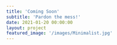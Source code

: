 ```yaml
---
title: 'Coming Soon'
subtitle: 'Pardon the mess!'
date: 2021-01-20 00:00:00
layout: project
featured_image: '/images/Minimalist.jpg'
---
```

